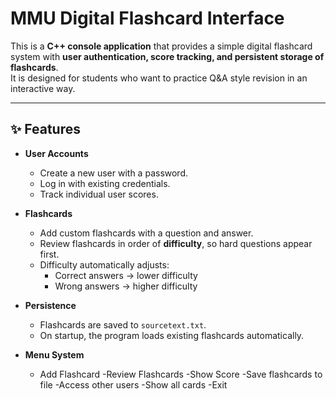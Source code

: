 # MMU Digital Flashcard Interface

This is a **C++ console application** that provides a simple digital flashcard system with **user authentication, score tracking, and persistent storage of flashcards**.  
It is designed for students who want to practice Q&A style revision in an interactive way.

---

## ✨ Features
- **User Accounts**
  - Create a new user with a password.
  - Log in with existing credentials.
  - Track individual user scores.

- **Flashcards**
  - Add custom flashcards with a question and answer.
  - Review flashcards in order of **difficulty**, so hard questions appear first.
  - Difficulty automatically adjusts:
    - Correct answers → lower difficulty  
    - Wrong answers → higher difficulty  

- **Persistence**
  - Flashcards are saved to `sourcetext.txt`.
  - On startup, the program loads existing flashcards automatically.

- **Menu System**
  - Add Flashcard
  -Review Flashcards
  -Show Score
  -Save flashcards to file
  -Access other users
  -Show all cards
  -Exit
